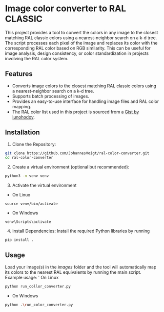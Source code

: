 # Image color converter to RAL CLASSIC
This project provides a tool to convert the colors in any image to the closest matching RAL classic colors using a nearest-neighbor search on a k-d tree. The script processes each pixel of the image and replaces its color with the corresponding RAL color based on RGB similarity. This can be useful for image analysis, design consistency, or color standardization in projects involving the RAL color system.

## Features
- Converts image colors to the closest matching RAL classic colors using a nearest-neighbor search on a k-d tree.
- Supports batch processing of images.
- Provides an easy-to-use interface for handling image files and RAL color mapping.
- The RAL color list used in this project is sourced from a [Gist by lunohodov](https://gist.github.com/lunohodov/1995178).

## Installation
1. Clone the Repository:
```bash
git clone https://github.com/JohannesVoigt/ral-color-converter.git
cd ral-color-converter
```
2. Create a virtual environment (optional but recommended):
```bash
python3 -m venv venv
```
3. Activate the virtual environment
* On Linux
```
source venv/bin/activate
```
* On Windows
```
venv\Scripts\activate
```
4. Install Dependencies: Install the required Python libraries by running
```bash
pip install .
```

## Usage
Load your image(s) in the *images* folder and the tool will automatically map its colors to the nearest RAL equivalents by running the main script. Example usage:
' On Linux
```bash
python run_collor_converter.py
```
* On Windows
```bash
python .\run_color_converter.py
```
